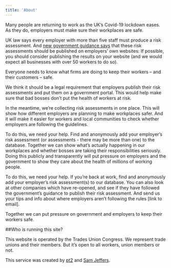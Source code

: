 ```yaml
---
title: 'About'
---
```

Many people are returning to work as the UK’s Covid-19 lockdown eases. As they do, employers must make sure their workplaces are safe.
 
UK law says every employer with more than five staff must produce a risk assessment. And [new government guidance says]((https://www.gov.uk/guidance/working-safely-during-coronavirus-covid-19)) that these risk assessments should be published on employers’ own websites:
If possible, you should consider publishing the results on your website (and we would expect all businesses with over 50 workers to do so).
 
Everyone needs to know what firms are doing to keep their workers – and their customers – safe.
 
We think it should be a legal requirement that employers publish their risk assessments and put them on a government portal. This would help make sure that bad bosses don’t put the health of workers at risk.
 
In the meantime, we’re collecting risk assessments in one place. This will show how different employers are planning to make workplaces safer. And it will make it easier for workers and local communities to check whether employers are following the guidelines.
 
To do this, we need your help. Find and anonymously add your employer’s risk assessment (or assessments - there may be more than one) to the database. Together we can show what’s actually happening in our workplaces and whether bosses are taking their responsibilities seriously. Doing this publicly and transparently will put pressure on employers and the government to show they care about the health of millions of working people.
 
To do this, we need your help. If you’re back at work, find and anonymously add your employer’s risk assessment(s) to our database. You can also look at other companies which have re-opened, and see if they have followed the government’s guidance to publish their risk assessment. And send us your tips and info about where employers aren’t following the rules [link to email].
 
Together we can put pressure on government and employers to keep their workers safe.
 
##Who is running this site?
 
This website is operated by the Trades Union Congress. We represent trade unions and their members. But it’s open to all workers, union members or not.
 
This service was created by [pt2](https://pt2.works) and [Sam Jeffers](https://twitter.com/wrklsshrd).
